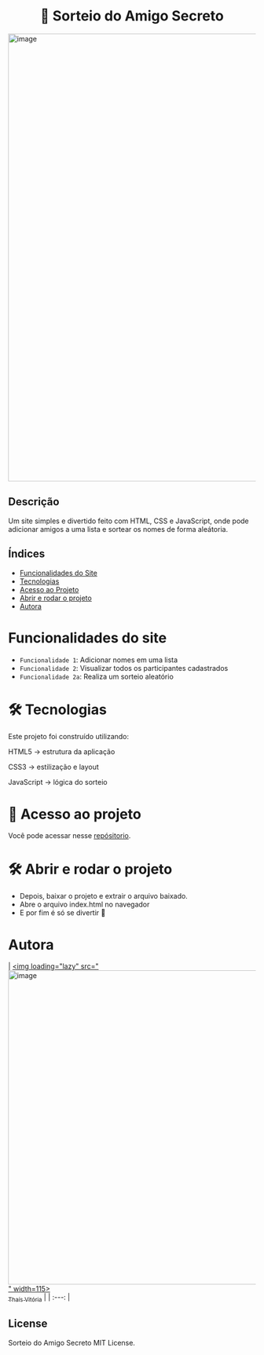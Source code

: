 <h1 align="center"> 🎁 Sorteio do Amigo Secreto </h1>

<img width="1865" height="912" alt="image" src="https://github.com/user-attachments/assets/24363652-52b6-4f60-bb0b-37390de37a02" />

## Descrição
Um site simples e divertido feito com HTML, CSS e JavaScript, onde pode adicionar amigos a uma lista e sortear os nomes de forma aleátoria.


## Índices

- <a href="#-funcionalidades-do-site">Funcionalidades do Site</a>
- <a href="#-tecnologias">Tecnologias</a>
- <a href="#-acesso-ao-projeto">Acesso ao Projeto</a>
- <a href="#-abrir-e-rodar-o-projeto">Abrir e rodar o projeto</a>
- <a href="#-autora">Autora</a>


#  Funcionalidades do site

- `Funcionalidade 1`: Adicionar nomes em uma lista
- `Funcionalidade 2`: Visualizar todos os participantes cadastrados
- `Funcionalidade 2a`: Realiza um sorteio aleatório


# 🛠️ Tecnologias

Este projeto foi construído utilizando:

HTML5 → estrutura da aplicação

CSS3 → estilização e layout

JavaScript → lógica do sorteio


# 📁 Acesso ao projeto

Você pode acessar nesse [repósitorio](https://github.com/Thais-VDR/jogo_amigo_secreto/).

# 🛠️ Abrir e rodar o projeto

- Depois, baixar o projeto e extrair o arquivo baixado.
- Abre o arquivo index.html no navegador
- E por fim é só se divertir 🚀

# Autora
| [<img loading="lazy" src="<img width="640" height="640" alt="image" src="https://github.com/user-attachments/assets/cc872545-707f-4e32-9c8f-bed1c697c1b7" />
" width=115><br><sub>Thaís Vitória</sub>](https://github.com/Thais-VDR) |
| :---: |

## License 

Sorteio do Amigo Secreto MIT License.
